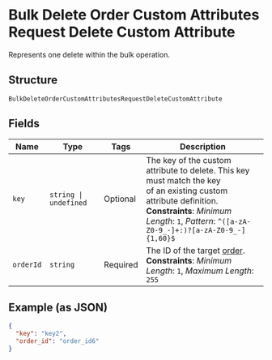<!-- Optimized: 2025-10-06 -->
<!-- RPM: 1.6.2.1.1.6.2.1_bulk-delete-order-custom-attributes-request-delete-custom-attribute_20251006 -->
<!-- Session: E2E RPM DNA Application -->
<!-- AOM: RND (Reggie & Dro) -->
<!-- COI: TECHNOLOGY -->
<!-- RPM: HIGH -->
<!-- ACTION: BUILD -->

# Bulk Delete Order Custom Attributes Request Delete Custom Attribute

Represents one delete within the bulk operation.

## Structure

`BulkDeleteOrderCustomAttributesRequestDeleteCustomAttribute`

## Fields

| Name | Type | Tags | Description |
|  --- | --- | --- | --- |
| `key` | `string \| undefined` | Optional | The key of the custom attribute to delete.  This key must match the key<br>of an existing custom attribute definition.<br>**Constraints**: *Minimum Length*: `1`, *Pattern*: `^([a-zA-Z0-9_-]+:)?[a-zA-Z0-9_-]{1,60}$` |
| `orderId` | `string` | Required | The ID of the target [order](entity:Order).<br>**Constraints**: *Minimum Length*: `1`, *Maximum Length*: `255` |

## Example (as JSON)

```json
{
  "key": "key2",
  "order_id": "order_id6"
}
```
